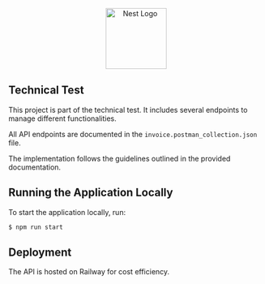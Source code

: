<p align="center">
  <a href="http://nestjs.com/" target="blank"><img src="https://nestjs.com/img/logo-small.svg" width="120" alt="Nest Logo" /></a>
</p>

## Technical Test

This project is part of the technical test. It includes several endpoints to manage different functionalities.

All API endpoints are documented in the `invoice.postman_collection.json` file.

The implementation follows the guidelines outlined in the provided documentation.

## Running the Application Locally

To start the application locally, run:

```bash
$ npm run start
```

## Deployment

The API is hosted on Railway for cost efficiency.

